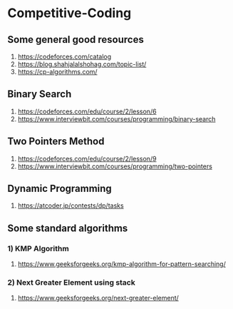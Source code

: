 # Competitive-Coding

## Some general good resources

1) https://codeforces.com/catalog
2) https://blog.shahjalalshohag.com/topic-list/
3) https://cp-algorithms.com/

## Binary Search

1) https://codeforces.com/edu/course/2/lesson/6
2) https://www.interviewbit.com/courses/programming/binary-search

## Two Pointers Method

1) https://codeforces.com/edu/course/2/lesson/9
2) https://www.interviewbit.com/courses/programming/two-pointers

## Dynamic Programming

1) https://atcoder.jp/contests/dp/tasks

## Some standard algorithms

### 1) KMP Algorithm

1) https://www.geeksforgeeks.org/kmp-algorithm-for-pattern-searching/

### 2) Next Greater Element using stack

1) https://www.geeksforgeeks.org/next-greater-element/
